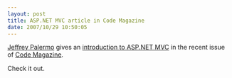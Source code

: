 ```yaml
---
layout: post
title: ASP.NET MVC article in Code Magazine
date: 2007/10/29 10:50:05
---
```



[Jeffrey Palermo](http://www.jeffreypalermo.com/) gives an [introduction to ASP.NET MVC](http://www.code-magazine.com/Article.aspx?quickid=070173) in the recent issue of [Code Magazine](http://www.code-magazine.com/).

Check it out.
